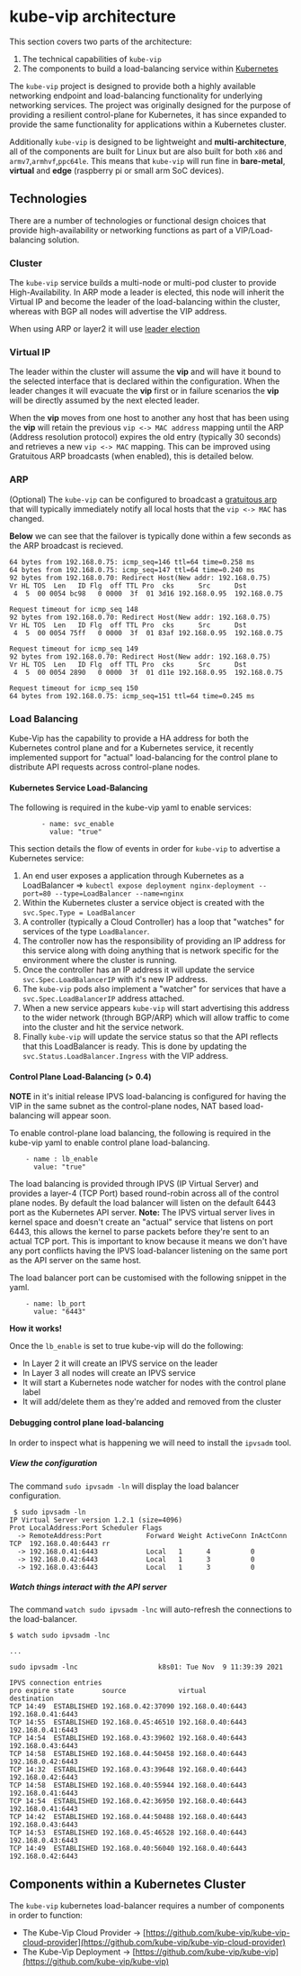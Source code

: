 # **kube-vip** architecture

This section covers two parts of the architecture: 

1. The technical capabilities of `kube-vip`
2. The components to build a load-balancing service within [Kubernetes](https://kubernetes.io)

The `kube-vip` project is designed to provide both a highly available networking endpoint and load-balancing functionality for underlying networking services. The project was originally designed for the purpose of providing a resilient control-plane for Kubernetes, it has since expanded to provide the same functionality for applications within a Kubernetes cluster.

Additionally `kube-vip` is designed to be lightweight and **multi-architecture**, all of the components are built for Linux but are also built for both `x86` and `armv7`,`armhvf`,`ppc64le`. This means that `kube-vip` will run fine in **bare-metal**, **virtual** and **edge** (raspberry pi or small arm SoC devices). 

## Technologies

There are a number of technologies or functional design choices that provide high-availability or networking functions as part of a VIP/Load-balancing solution.

### Cluster

The `kube-vip` service builds a multi-node or multi-pod cluster to provide High-Availability. In ARP mode a leader is elected, this node will inherit the Virtual IP and become the leader of the load-balancing within the cluster, whereas with BGP all nodes will advertise the VIP address.

When using ARP or layer2 it will use [leader election](https://godoc.org/k8s.io/client-go/tools/leaderelection)

### Virtual IP

The leader within the cluster will assume the **vip** and will have it bound to the selected interface that is declared within the configuration. When the leader changes it will evacuate the **vip** first or in failure scenarios the **vip** will be directly assumed by the next elected leader.

When the **vip** moves from one host to another any host that has been using the **vip** will retain the previous `vip <-> MAC address` mapping until the ARP (Address resolution protocol) expires the old entry (typically 30 seconds) and retrieves a new `vip <-> MAC` mapping. This can be improved using Gratuitous ARP broadcasts (when enabled), this is detailed below.

### ARP

(Optional) The `kube-vip` can be configured to broadcast a [gratuitous arp](https://wiki.wireshark.org/Gratuitous_ARP) that will typically immediately notify all local hosts that the `vip <-> MAC` has changed.

**Below** we can see that the failover is typically done within a few seconds as the ARP broadcast is recieved.

```
64 bytes from 192.168.0.75: icmp_seq=146 ttl=64 time=0.258 ms
64 bytes from 192.168.0.75: icmp_seq=147 ttl=64 time=0.240 ms
92 bytes from 192.168.0.70: Redirect Host(New addr: 192.168.0.75)
Vr HL TOS  Len   ID Flg  off TTL Pro  cks      Src      Dst
 4  5  00 0054 bc98   0 0000  3f  01 3d16 192.168.0.95  192.168.0.75 

Request timeout for icmp_seq 148
92 bytes from 192.168.0.70: Redirect Host(New addr: 192.168.0.75)
Vr HL TOS  Len   ID Flg  off TTL Pro  cks      Src      Dst
 4  5  00 0054 75ff   0 0000  3f  01 83af 192.168.0.95  192.168.0.75 

Request timeout for icmp_seq 149
92 bytes from 192.168.0.70: Redirect Host(New addr: 192.168.0.75)
Vr HL TOS  Len   ID Flg  off TTL Pro  cks      Src      Dst
 4  5  00 0054 2890   0 0000  3f  01 d11e 192.168.0.95  192.168.0.75 

Request timeout for icmp_seq 150
64 bytes from 192.168.0.75: icmp_seq=151 ttl=64 time=0.245 ms
```

### Load Balancing

Kube-Vip has the capability to provide a HA address for both the Kubernetes control plane and for a Kubernetes service, it recently implemented support for "actual" load-balancing for the control plane to distribute API requests across control-plane nodes. 

#### Kubernetes Service Load-Balancing

The following is required in the kube-vip yaml to enable services:

```
        - name: svc_enable
          value: "true"
```

This section details the flow of events in order for `kube-vip` to advertise a Kubernetes service:

1. An end user exposes a application through Kubernetes as a LoadBalancer => `kubectl expose deployment nginx-deployment --port=80 --type=LoadBalancer --name=nginx`
2. Within the Kubernetes cluster a service object is created with the `svc.Spec.Type = LoadBalancer`
3. A controller (typically a Cloud Controller) has a loop that "watches" for services of the type `LoadBalancer`.
4. The controller now has the responsibility of providing an IP address for this service along with doing anything that is network specific for the environment where the cluster is running.
5. Once the controller has an IP address it will update the service `svc.Spec.LoadBalancerIP` with it's new IP address.
6. The `kube-vip` pods also implement a "watcher" for services that have a `svc.Spec.LoadBalancerIP` address attached.
7. When a new service appears `kube-vip` will start advertising this address to the wider network (through BGP/ARP) which will allow traffic to come into the cluster and hit the service network.
8. Finally `kube-vip` will update the service status so that the API reflects that this LoadBalancer is ready. This is done by updating the `svc.Status.LoadBalancer.Ingress` with the VIP address.

#### Control Plane Load-Balancing (> 0.4)

**NOTE** in it's initial release IPVS load-balancing is configured for having the VIP in the same subnet as the control-plane nodes, NAT based load-balancing will appear soon.

To enable control-plane load balancing, the following is required in the kube-vip yaml to enable control plane load-balancing.

```
    - name : lb_enable
      value: "true"
```
The load balancing is provided through IPVS (IP Virtual Server) and provides a layer-4 (TCP Port) based round-robin across all of the control plane nodes. By default the load balancer will listen on the default 6443 port as the Kubernetes API server. 
**Note:** The IPVS virtual server lives in kernel space and doesn't create an "actual" service that listens on port 6443, this allows the kernel to parse packets before they're sent to an actual TCP port. This is important to know because it means we don't have any port conflicts having the IPVS load-balancer listening on the same port as the API server on the same host.

The load balancer port can be customised with the following snippet in the yaml.

```
    - name: lb_port
      value: "6443"
```

**How it works!**

Once the `lb_enable` is set to true kube-vip will do the following:

 - In Layer 2 it will create an IPVS service on the leader
 - In Layer 3 all nodes will create an IPVS service
 - It will start a Kubernetes node watcher for nodes with the control plane label
 - It will add/delete them as they're added and removed from the cluster

#### Debugging control plane load-balancing

 In order to inspect what is happening we will need to install the `ipvsadm` tool. 

##### View the configuration

The command `sudo ipvsadm -ln` will display the load balancer configuration.

```
 $ sudo ipvsadm -ln
IP Virtual Server version 1.2.1 (size=4096)
Prot LocalAddress:Port Scheduler Flags
  -> RemoteAddress:Port           Forward Weight ActiveConn InActConn
TCP  192.168.0.40:6443 rr
  -> 192.168.0.41:6443            Local   1      4          0
  -> 192.168.0.42:6443            Local   1      3          0
  -> 192.168.0.43:6443            Local   1      3          0
```

##### Watch things interact with the API server

The command `watch sudo ipvsadm -lnc` will auto-refresh the connections to the load-balancer.

```
$ watch sudo ipvsadm -lnc

...

sudo ipvsadm -lnc                    k8s01: Tue Nov  9 11:39:39 2021

IPVS connection entries
pro expire state       source             virtual            destination
TCP 14:49  ESTABLISHED 192.168.0.42:37090 192.168.0.40:6443  192.168.0.41:6443
TCP 14:55  ESTABLISHED 192.168.0.45:46510 192.168.0.40:6443  192.168.0.41:6443
TCP 14:54  ESTABLISHED 192.168.0.43:39602 192.168.0.40:6443  192.168.0.43:6443
TCP 14:58  ESTABLISHED 192.168.0.44:50458 192.168.0.40:6443  192.168.0.42:6443
TCP 14:32  ESTABLISHED 192.168.0.43:39648 192.168.0.40:6443  192.168.0.42:6443
TCP 14:58  ESTABLISHED 192.168.0.40:55944 192.168.0.40:6443  192.168.0.41:6443
TCP 14:54  ESTABLISHED 192.168.0.42:36950 192.168.0.40:6443  192.168.0.41:6443
TCP 14:42  ESTABLISHED 192.168.0.44:50488 192.168.0.40:6443  192.168.0.43:6443
TCP 14:53  ESTABLISHED 192.168.0.45:46528 192.168.0.40:6443  192.168.0.43:6443
TCP 14:49  ESTABLISHED 192.168.0.40:56040 192.168.0.40:6443  192.168.0.42:6443
```

## Components within a Kubernetes Cluster

The `kube-vip` kubernetes load-balancer requires a number of components in order to function:

- The Kube-Vip Cloud Provider -> [https://github.com/kube-vip/kube-vip-cloud-provider](https://github.com/kube-vip/kube-vip-cloud-provider)
- The Kube-Vip Deployment -> [https://github.com/kube-vip/kube-vip](https://github.com/kube-vip/kube-vip)

